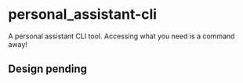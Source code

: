 # personal_assistant-cli
A personal assistant CLI tool. Accessing what you need is a command away!

## Design pending
